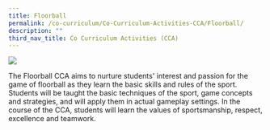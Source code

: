 ```yaml
---
title: Floorball
permalink: /co-curriculum/Co-Curriculum-Activities-CCA/Floorball/
description: ""
third_nav_title: Co Curriculum Activities (CCA)
---
```

![](/images/Floorball%20CCA.png)

The Floorball CCA aims to nurture students' interest and passion for the game of floorball as they learn the basic skills and rules of the sport. Students will be taught the basic techniques of the sport, game concepts and strategies, and will apply them in actual gameplay settings. In the course of the CCA, students will learn the values of sportsmanship, respect, excellence and teamwork.

